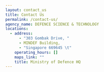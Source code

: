 ```yaml
---
layout: contact_us
title: Contact Us
permalink: /contact-us/
agency_name: DEFENCE SCIENCE & TECHNOLOGY
locations:
  - address:
      - "303 Gombak Drive, "
      - MINDEF Building,
      - "Singapore 669645 \t"
    operating_hours: []
    maps_link: ""
    title: Ministry of Defence HQ
---
```

